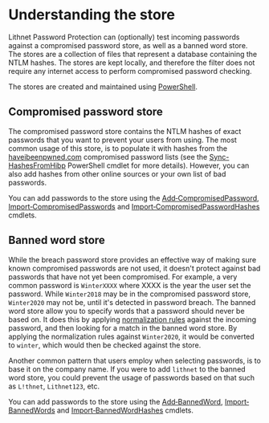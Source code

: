 # Understanding the store

Lithnet Password Protection can (optionally) test incoming passwords against a compromised password store, as well as a banned word store. The stores are a collection of files that represent a database containing the NTLM hashes. The stores are kept locally, and therefore the filter does not require any internet access to perform compromised password checking.

The stores are created and maintained using [PowerShell](powershell-reference).

## Compromised password store

The compromised password store contains the NTLM hashes of exact passwords that you want to prevent your users from using. The most common usage of this store, is to populate it with hashes from the [haveibeenpwned.com](https://haveibeenpwned.com/About) compromised password lists (see the [Sync-HashesFromHibp](powershell-reference/sync-hashesfromhibp.md) PowerShell cmdlet for more details). However, you can also add hashes from other online sources or your own list of bad passwords.

You can add passwords to the store using the [Add‐CompromisedPassword](powershell-reference/add-compromisedpassword.md), [Import‐CompromisedPasswords](powershell-reference/import-compromisedpasswords.md) and [Import‐CompromisedPasswordHashes](powershell-reference/import-compromisedpasswordhashes.md) cmdlets.

## Banned word store

While the breach password store provides an effective way of making sure known compromised passwords are not used, it doesn't protect against bad passwords that have not yet been compromised. For example, a very common password is `WinterXXXX` where XXXX is the year the user set the password. While `Winter2018` may be in the compromised password store, `Winter2020` may not be, until it's detected in password breach. The banned word store allow you to specify words that a password should never be based on. It does this by applying [normalization rules](normalization-rules.md) against the incoming password, and then looking for a match in the banned word store. By applying the normalization rules against `Winter2020`, it would be converted to `winter`, which would then be checked against the store.

Another common pattern that users employ when selecting passwords, is to base it on the company name. If you were to add `lithnet` to the banned word store, you could prevent the usage of passwords based on that such as `L!thnet`, `Lithnet123`, etc.

You can add passwords to the store using the [Add‐BannedWord](powershell-reference/add-bannedword.md), [Import‐BannedWords](powershell-reference/import-bannedwords.md) and [Import‐BannedWordHashes](powershell-reference/import-bannedwordhashes.md) cmdlets.
